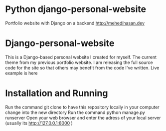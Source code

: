 # Python django-personal-website
Portfolio website with Django on a backend http://mehedihasan.dev

# Django-personal-website
This is a Django-based personal website I created for myself. The current theme from my previous portfolio website. I am releasing the full source code for the site so that others may benefit from the code I've written. Live example is here

# Installation and Running
Run the command git clone <repository-url> to have this repository locally in your computer
change into the new directory
Run the command python manage.py runserver
Open your web browser and enter the adress of your local server (usually its http://127.0.0.1:8000 )
